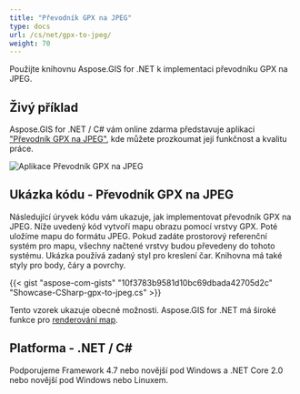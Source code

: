 ```yaml
---
title: "Převodník GPX na JPEG"
type: docs
url: /cs/net/gpx-to-jpeg/
weight: 70
---
```


Použijte knihovnu Aspose.GIS for .NET k implementaci převodníku GPX na JPEG.

## **Živý příklad**

Aspose.GIS for .NET / C# vám online zdarma představuje aplikaci ["Převodník GPX na JPEG"](https://products.aspose.app/gis/viewer/gpx-to-jpeg), kde můžete prozkoumat její funkčnost a kvalitu práce.

![Aplikace Převodník GPX na JPEG](viewer.png)

## **Ukázka kódu - Převodník GPX na JPEG**

Následující úryvek kódu vám ukazuje, jak implementovat převodník GPX na JPEG. Níže uvedený kód vytvoří mapu obrazu pomocí vrstvy GPX. Poté uložíme mapu do formátu JPEG. Pokud zadáte prostorový referenční systém pro mapu, všechny načtené vrstvy budou převedeny do tohoto systému.
Ukázka používá zadaný styl pro kreslení čar. Knihovna má také styly pro body, čáry a povrchy.

{{< gist "aspose-com-gists" "10f3783b9581d10bc69dbada42705d2c" "Showcase-CSharp-gpx-to-jpeg.cs" >}}

Tento vzorek ukazuje obecné možnosti. Aspose.GIS for .NET má široké funkce pro [renderování map](https://docs.aspose.com/gis/net/map-rendering/).

## **Platforma - .NET / C#**

Podporujeme Framework 4.7 nebo novější pod Windows a .NET Core 2.0 nebo novější pod Windows nebo Linuxem.

